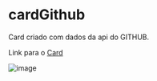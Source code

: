 # cardGithub
Card criado com dados da api do GITHUB.

Link para o <a href="https://eufelipelucio.github.io/cardGithub/">Card</a>

![image](https://user-images.githubusercontent.com/79817131/168161697-503947e1-197f-483d-8f02-12a5923ab660.png)

